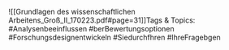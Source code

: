 
![[Grundlagen des wissenschaftlichen Arbeitens_Groß_II_170223.pdf#page=31]]Tags & Topics:
   #Analysenbeeinflussen
   #berBewertungsoptionen
   #Forschungsdesignentwickeln
   #Siedurchfhren
   #IhreFragebgen